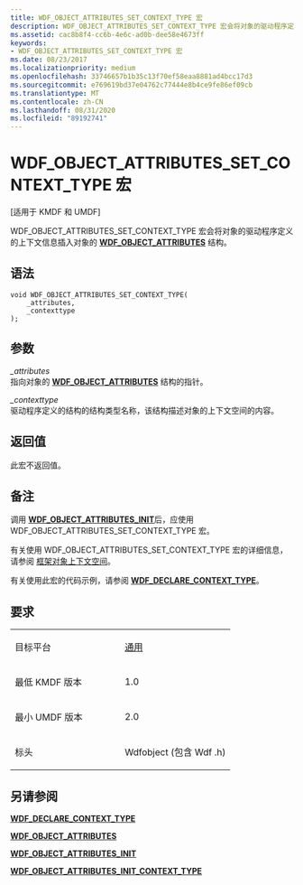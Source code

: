 ```yaml
---
title: WDF_OBJECT_ATTRIBUTES_SET_CONTEXT_TYPE 宏
description: WDF_OBJECT_ATTRIBUTES_SET_CONTEXT_TYPE 宏会将对象的驱动程序定义的上下文信息插入对象的 WDF_OBJECT_ATTRIBUTES 结构。
ms.assetid: cac8b8f4-cc6b-4e6c-ad0b-dee58e4673ff
keywords:
- WDF_OBJECT_ATTRIBUTES_SET_CONTEXT_TYPE 宏
ms.date: 08/23/2017
ms.localizationpriority: medium
ms.openlocfilehash: 33746657b1b35c13f70ef58eaa8881ad4bcc17d3
ms.sourcegitcommit: e769619bd37e04762c77444e8b4ce9fe86ef09cb
ms.translationtype: MT
ms.contentlocale: zh-CN
ms.lasthandoff: 08/31/2020
ms.locfileid: "89192741"
---
```

# <a name="wdf_object_attributes_set_context_type-macro"></a>WDF_OBJECT_ATTRIBUTES_SET_CONTEXT_TYPE 宏


\[适用于 KMDF 和 UMDF\]

WDF_OBJECT_ATTRIBUTES_SET_CONTEXT_TYPE 宏会将对象的驱动程序定义的上下文信息插入对象的 [**WDF_OBJECT_ATTRIBUTES**](/windows-hardware/drivers/ddi/wdfobject/ns-wdfobject-_wdf_object_attributes) 结构。

<a name="syntax"></a>语法
------

```ManagedCPlusPlus
void WDF_OBJECT_ATTRIBUTES_SET_CONTEXT_TYPE(
    _attributes,
    _contexttype
);
```

<a name="parameters"></a>参数
----------

*_attributes*   
指向对象的 [**WDF_OBJECT_ATTRIBUTES**](/windows-hardware/drivers/ddi/wdfobject/ns-wdfobject-_wdf_object_attributes) 结构的指针。

*_contexttype*   
驱动程序定义的结构的结构类型名称，该结构描述对象的上下文空间的内容。

<a name="return-value"></a>返回值
------------

此宏不返回值。

<a name="remarks"></a>备注
-------

调用 [**WDF_OBJECT_ATTRIBUTES_INIT**](/windows-hardware/drivers/ddi/wdfobject/nf-wdfobject-wdf_object_attributes_init)后，应使用 WDF_OBJECT_ATTRIBUTES_SET_CONTEXT_TYPE 宏。

有关使用 WDF_OBJECT_ATTRIBUTES_SET_CONTEXT_TYPE 宏的详细信息，请参阅 [框架对象上下文空间](./framework-object-context-space.md)。

有关使用此宏的代码示例，请参阅 [**WDF_DECLARE_CONTEXT_TYPE**](wdf-declare-context-type.md)。

<a name="requirements"></a>要求
------------

<table>
<colgroup>
<col width="50%" />
<col width="50%" />
</colgroup>
<tbody>
<tr class="odd">
<td><p>目标平台</p></td>
<td><a href="https://go.microsoft.com/fwlink/p/?linkid=531356" data-raw-source="[Universal](https://go.microsoft.com/fwlink/p/?linkid=531356)">通用</a></td>
</tr>
<tr class="even">
<td><p>最低 KMDF 版本</p></td>
<td><p>1.0</p></td>
</tr>
<tr class="odd">
<td><p>最小 UMDF 版本</p></td>
<td><p>2.0</p></td>
</tr>
<tr class="even">
<td><p>标头</p></td>
<td>Wdfobject (包含 Wdf .h) </td>
</tr>
</tbody>
</table>

## <a name="see-also"></a>另请参阅


[**WDF_DECLARE_CONTEXT_TYPE**](wdf-declare-context-type.md)

[**WDF_OBJECT_ATTRIBUTES**](/windows-hardware/drivers/ddi/wdfobject/ns-wdfobject-_wdf_object_attributes)

[**WDF_OBJECT_ATTRIBUTES_INIT**](/windows-hardware/drivers/ddi/wdfobject/nf-wdfobject-wdf_object_attributes_init)

[**WDF_OBJECT_ATTRIBUTES_INIT_CONTEXT_TYPE**](wdf-object-attributes-init-context-type.md)

 

